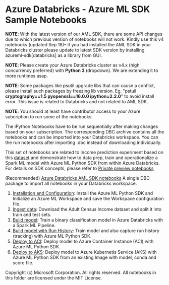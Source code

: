 # Azure Databricks - Azure ML SDK Sample Notebooks

**NOTE**: With the latest version of our AML SDK, there are some API changes due to which previous version of notebooks will not work.
Kindly use this v4 notebooks (updated Sep 18)– if you had installed the AML SDK in your Databricks cluster please update to latest SDK version by installing azureml-sdk[databricks] as a library from GUI. 

**NOTE**: Please create your Azure Databricks cluster as v4.x (high concurrency preferred) with **Python 3** (dropdown). We are extending it to more runtimes asap.

**NOTE**: Some packages like psutil upgrade libs that can cause a conflict, please install such packages by freezing lib version. Eg. "pstuil **cryptography==1.5 pyopenssl==16.0.0 ipython=2.2.0**" to avoid install error. This issue is related to Databricks and not related to AML SDK.

**NOTE**: You should at least have contributor access to your Azure subcription to run some of the notebooks.

The iPython Notebooks have to be run sequentially after making changes based on your subscription. The corresponding DBC archive contains all the notebooks and can be imported into your Databricks workspace. You can the run notebooks after importing .dbc instead of downloading individually.  

This set of notebooks are related to Income prediction experiment based on this [dataset](https://archive.ics.uci.edu/ml/datasets/adult) and demonstrate how to data prep, train and operationalize a Spark ML model with Azure ML Python SDK from within Azure Databricks. For details on SDK concepts, please refer to [Private preview notebooks](https://github.com/Azure/ViennaDocs/tree/master/PrivatePreview/notebooks)

(Recommended) [Azure Databricks AML SDK notebooks](Databricks_AMLSDK_github.dbc) A single DBC package to import all notebooks in your Databricks workspace.

01. [Installation and Configuration](01.Installation_and_Configuration.ipynb): Install the Azure ML Python SDK and Initialize an Azure ML Workspace and save the Workspace configuration file.
02. [Ingest data](02.Ingest_data.ipynb): Download the Adult Census Income dataset and split it into train and test sets.
03. [Build model](03a.Build_model.ipynb): Train a binary classification model in Azure Databricks with a Spark ML Pipeline.
04. [Build model with Run History](03b.Build_model_runHistory.ipynb): Train model and also capture run history (tracking) with Azure ML Python SDK.
05. [Deploy to ACI](04.Deploy_to_ACI.ipynb): Deploy model to Azure Container Instance (ACI) with Azure ML Python SDK.
06. [Deploy to AKS](04.Deploy_to_AKS_existingImage.ipynb): Deploy model to Azure Kubernetis Service (AKS) with Azure ML Python SDK from an existing Image with model, conda and score file.

Copyright (c) Microsoft Corporation. All rights reserved. 
All notebooks in this folder are licensed under the MIT License. 
